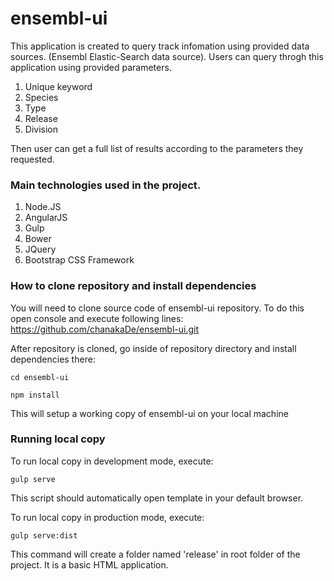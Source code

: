 # ensembl-ui
This application is created to query track infomation using provided data sources. (Ensembl Elastic-Search data source).
Users can query throgh this application using provided parameters.

1.  Unique keyword
2.  Species
3.  Type
4.  Release
5.  Division

Then user can get a full list of results according to the parameters they requested.

### Main technologies used in the project.

1. Node.JS
2. AngularJS
3. Gulp
4. Bower
5. JQuery
6. Bootstrap CSS Framework

### How to clone repository and install dependencies

You will need to clone source code of ensembl-ui repository. To do this open console and execute following lines:
https://github.com/chanakaDe/ensembl-ui.git

After repository is cloned, go inside of repository directory and install dependencies there:

`cd ensembl-ui`

`npm install`

This will setup a working copy of ensembl-ui on your local machine

### Running local copy

To run local copy in development mode, execute:

`gulp serve`

This script should automatically open template in your default browser.

To run local copy in production mode, execute:

`gulp serve:dist`

This command will create a folder named 'release' in root folder of the project. It is a basic HTML application.
